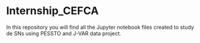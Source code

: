 # Internship_CEFCA
In this repository you will find all the Jupyter notebook files created to study de SNs using PESSTO and J-VAR data project.

